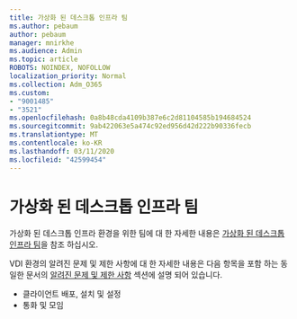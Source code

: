 ```yaml
---
title: 가상화 된 데스크톱 인프라 팀
ms.author: pebaum
author: pebaum
manager: mnirkhe
ms.audience: Admin
ms.topic: article
ROBOTS: NOINDEX, NOFOLLOW
localization_priority: Normal
ms.collection: Adm_O365
ms.custom:
- "9001485"
- "3521"
ms.openlocfilehash: 0a8b48cda4109b387e6c2d81104585b194684524
ms.sourcegitcommit: 9ab422063e5a474c92ed956d42d222b90336fecb
ms.translationtype: MT
ms.contentlocale: ko-KR
ms.lasthandoff: 03/11/2020
ms.locfileid: "42599454"
---
```

# <a name="teams-for-virtualized-desktop-infrastructure"></a>가상화 된 데스크톱 인프라 팀

가상화 된 데스크톱 인프라 환경을 위한 팀에 대 한 자세한 내용은 [가상화 된 데스크톱 인프라 팀](https://docs.microsoft.com/microsoftteams/teams-for-vdi)을 참조 하십시오.

VDI 환경의 알려진 문제 및 제한 사항에 대 한 자세한 내용은 다음 항목을 포함 하는 동일한 문서의 [알려진 문제 및 제한 사항](https://docs.microsoft.com/microsoftteams/teams-for-vdi#known-issues-and-limitations) 섹션에 설명 되어 있습니다.
 - 클라이언트 배포, 설치 및 설정
 - 통화 및 모임